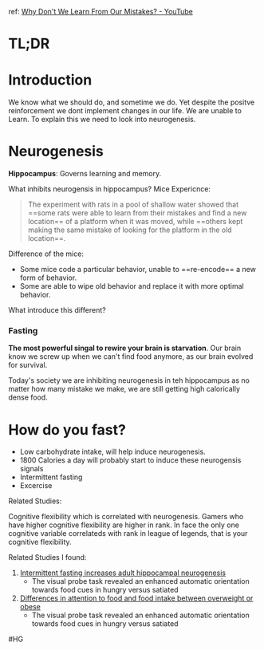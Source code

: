 ref: [Why Don't We Learn From Our Mistakes? - YouTube](https://www.youtube.com/watch?v=EAjI3uwmDtU&ab_channel=HealthyGamerGG)

# TL;DR


# Introduction

We know what we should do, and sometime we do. Yet despite the positve reinforcement we dont implement changes in our life. We are unable to Learn. To explain this we need to look into neurogenesis.

# Neurogenesis
**Hippocampus**: Governs learning and memory.

What inhibits neurogensis in hippocampus?
Mice Expericnce:
> The experiment with rats in a pool of shallow water showed that ==some rats were able to learn from their mistakes and find a new location== of a platform when it was moved, while ==others kept making the same mistake of looking for the platform in the old location==.

Difference of the mice:
- Some mice code a particular behavior, unable to ==re-encode== a new form of behavior.
- Some are able to wipe old behavior and replace it with more optimal behavior.

What introduce this different?
### Fasting

**The most powerful singal to rewire your brain is starvation**. Our brain know we screw up when we can't find food anymore, as our brain evolved for survival. 

Today's society we are inhibiting neurogenesis in teh hippocampus as no matter how many mistake we make, we are still getting high calorically dense food.

# How do you fast?
- Low carbohydrate intake, will help induce neurogenesis.
- 1800 Calories a day will probably start to induce these neurogensis signals
- Intermittent fasting
- Excercise


Related Studies:

Cognitive flexibility which is correlated with neurogenesis.
Gamers who have higher cognitive flexibility are higher in rank.
In face the only one cognitive variable correlateds with rank in league of legends, that is your cognitive flexibility.

Related Studies I found:
1. [Intermittent fasting increases adult hippocampal neurogenesis](Intermittent%20fasting%20increases%20adult%20hippocampal%20neurogenesis.pdf)
	- The visual probe task revealed an enhanced automatic orientation towards food cues in hungry versus satiated
2. [Differences in attention to food and food intake between overweight or obese](Differences%20in%20attention%20to%20food%20and%20food%20intake%20between%20overweight%20or%20obese.pdf)
	- The visual probe task revealed an enhanced automatic orientation towards food cues in hungry versus satiated

#HG 

